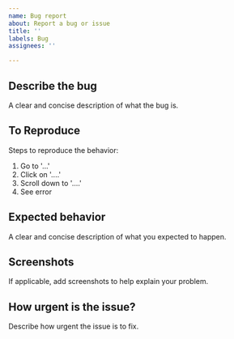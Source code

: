 ```yaml
---
name: Bug report
about: Report a bug or issue
title: ''
labels: Bug
assignees: ''

---
```


## Describe the bug
A clear and concise description of what the bug is.

##  To Reproduce
Steps to reproduce the behavior:
1. Go to '...'
2. Click on '....'
3. Scroll down to '....'
4. See error

## Expected behavior
A clear and concise description of what you expected to happen.

## Screenshots
If applicable, add screenshots to help explain your problem.

## How urgent is the issue?
Describe how urgent the issue is to fix.
